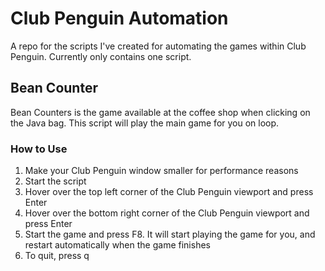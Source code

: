 # Club Penguin Automation

A repo for the scripts I've created for automating the games within Club Penguin.
Currently only contains one script.

## Bean Counter

Bean Counters is the game available at the coffee shop when clicking on the Java bag.
This script will play the main game for you on loop.

### How to Use

1. Make your Club Penguin window smaller for performance reasons
2. Start the script
3. Hover over the top left corner of the Club Penguin viewport and press Enter
4. Hover over the bottom right corner of the Club Penguin viewport and press Enter
5. Start the game and press F8. It will start playing the game for you, and restart automatically when the game finishes
6. To quit, press q
